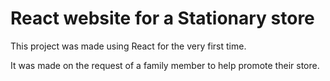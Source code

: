 # React website for a Stationary store

This project was made using React for the very first time.

It was made on the request of a family member to help promote their store.
